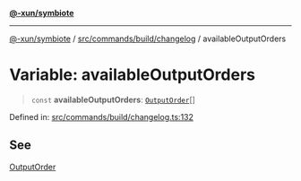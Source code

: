[**@-xun/symbiote**](../../../../../README.md)

***

[@-xun/symbiote](../../../../../README.md) / [src/commands/build/changelog](../README.md) / availableOutputOrders

# Variable: availableOutputOrders

> `const` **availableOutputOrders**: [`OutputOrder`](../enumerations/OutputOrder.md)[]

Defined in: [src/commands/build/changelog.ts:132](https://github.com/Xunnamius/symbiote/blob/1546ab8527a571efe54081d7614bd35a9d6e0c3c/src/commands/build/changelog.ts#L132)

## See

[OutputOrder](../enumerations/OutputOrder.md)
